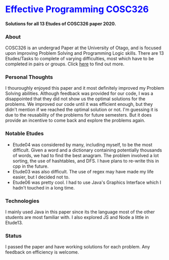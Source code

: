 # <span style="color:blue">Effective Programming COSC326</span>
#### Solutions for all 13 Etudes of COSC326 paper 2020.
### About
COSC326 is an undergrad Paper at the University of Otago, and is focused upon improving Problem Solving 
and Programming Logic skills. There are 13 Etudes/Tasks to complete of varying difficulties, most which 
have to be completed in pairs or groups.
Click [here](https://www.otago.ac.nz/courses/papers/index.html?papercode=COSC326#2020) to find out more.
### Personal Thoughts
I thouroughly enjoyed this paper and it most definitely improved my Problem Solving abilities.
Although feedback was provided for our code, I was a disappointed that they did not show us the optimal 
solutions for the problems. We improved our code until it was efficient enough, but they didn't mention if
we reached the optimal solution or not. I'm guessing it is due to the reusability of the problems for
future semesters. But it does provide an incentive to come back and explore the problems again.
### Notable Etudes
* Etude04 was considered by many, including myself, to be the most difficult. 
Given a word and a dictionary containing potentially thousands of words, we had to find the best anagram.
The problem involved a lot sorting, the use of hashtables, and DFS. I have plans to re-write this in cpp
in the future.
* Etude03 was also difficult. The use of regex may have made my life easier, but I decided not to.
* Etude06 was pretty cool. I had to use Java's Graphics Interface which I hadn't touched in a long time.
### Technologies
I mainly used Java in this paper since its the language most of the other students are most familiar with.
I also explored JS and Node a little in Etude13.
### Status
I passed the paper and have working solutions for each problem. Any feedback on efficiency is welcome.
